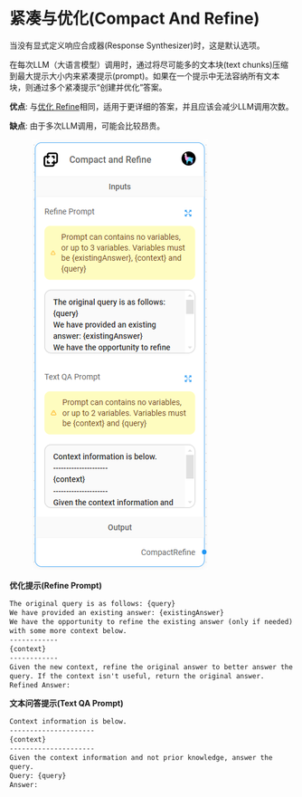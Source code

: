 # 紧凑与优化(Compact And Refine)

当没有显式定义响应合成器(Response Synthesizer)时，这是默认选项。

在每次LLM（大语言模型）调用时，通过将尽可能多的文本块(text chunks)压缩到最大提示大小内来紧凑提示(prompt)。如果在一个提示中无法容纳所有文本块，则通过多个紧凑提示“创建并优化”答案。

**优点**: 与[优化 Refine](refine_zh.md)相同，适用于更详细的答案，并且应该会减少LLM调用次数。

**缺点**: 由于多次LLM调用，可能会比较昂贵。

<figure><img src="../../../.gitbook/assets/image (6) (1) (1) (1) (2).png" alt=""><figcaption></figcaption></figure>

**优化提示(Refine Prompt)**

```markup
The original query is as follows: {query}
We have provided an existing answer: {existingAnswer}
We have the opportunity to refine the existing answer (only if needed) with some more context below.
------------
{context}
------------
Given the new context, refine the original answer to better answer the query. If the context isn't useful, return the original answer.
Refined Answer:
```

**文本问答提示(Text QA Prompt)**

```
Context information is below.
---------------------
{context}
---------------------
Given the context information and not prior knowledge, answer the query.
Query: {query}
Answer:
```